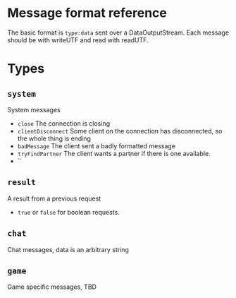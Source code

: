 # Message format reference
The basic format is `type:data` sent over a DataOutputStream.
Each message should be with writeUTF and read with readUTF.

# Types
## `system`
System messages
- `close` The connection is closing
- `clientDisconnect` Some client on the connection has disconnected, so the whole thing is ending
- `badMessage` The client sent a badly formatted message
- `tryFindPartner` The client wants a partner if there is one available.
- ``

## `result`
A result from a previous request
- `true` or `false` for boolean requests.

## `chat`
Chat messages, data is an arbitrary string
## `game`
Game specific messages, TBD
